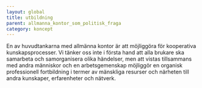 ---layout: globaltitle: utbildningparent: allmanna_kontor_som_politisk_fragacategory: koncept---En av huvudtankarna med allmänna kontor är att möjliggöra för kooperativa kunskapsprocesser. Vi tänker oss inte i första hand att alla brukare ska samarbeta och samorganisera olika händelser, men att vistas tillsammans med andra människor och en arbetsgemenskap möjliggör en organisk professionell fortbildning i termer av mänskliga resurser och närheten till andra kunskaper, erfarenheter och nätverk.